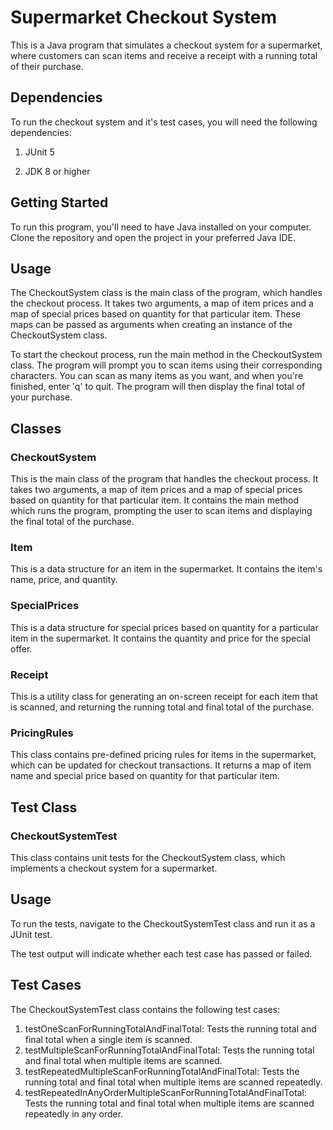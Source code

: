 # Supermarket Checkout System
This is a Java program that simulates a checkout system for a supermarket, where customers can scan items and receive a receipt with a running total of their purchase.

## Dependencies
To run the checkout system and it's test cases, you will need the following dependencies:

1. JUnit 5

2. JDK 8 or higher

## Getting Started
To run this program, you'll need to have Java installed on your computer. Clone the repository and open the project in your preferred Java IDE.

## Usage
The CheckoutSystem class is the main class of the program, which handles the checkout process. It takes two arguments, a map of item prices and a map of special prices based on quantity for that particular item. These maps can be passed as arguments when creating an instance of the CheckoutSystem class.

To start the checkout process, run the main method in the CheckoutSystem class. The program will prompt you to scan items using their corresponding characters. You can scan as many items as you want, and when you're finished, enter 'q' to quit. The program will then display the final total of your purchase.

## Classes
### CheckoutSystem
This is the main class of the program that handles the checkout process. It takes two arguments, a map of item prices and a map of special prices based on quantity for that particular item. It contains the main method which runs the program, prompting the user to scan items and displaying the final total of the purchase.

### Item
This is a data structure for an item in the supermarket. It contains the item's name, price, and quantity.

### SpecialPrices
This is a data structure for special prices based on quantity for a particular item in the supermarket. It contains the quantity and price for the special offer.

### Receipt
This is a utility class for generating an on-screen receipt for each item that is scanned, and returning the running total and final total of the purchase.

### PricingRules
This class contains pre-defined pricing rules for items in the supermarket, which can be updated for checkout transactions. It returns a map of item name and special price based on quantity for that particular item.

## Test Class

### CheckoutSystemTest
This class contains unit tests for the CheckoutSystem class, which implements a checkout system for a supermarket.

## Usage
To run the tests, navigate to the CheckoutSystemTest class and run it as a JUnit test.

The test output will indicate whether each test case has passed or failed.

## Test Cases
The CheckoutSystemTest class contains the following test cases:

1. testOneScanForRunningTotalAndFinalTotal: Tests the running total and final total when a single item is scanned.
2. testMultipleScanForRunningTotalAndFinalTotal: Tests the running total and final total when multiple items are scanned.
3. testRepeatedMultipleScanForRunningTotalAndFinalTotal: Tests the running total and final total when multiple items are scanned repeatedly.
4. testRepeatedInAnyOrderMultipleScanForRunningTotalAndFinalTotal: Tests the running total and final total when multiple items are scanned repeatedly in any order.